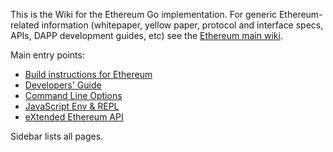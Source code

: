 This is the Wiki for the Ethereum Go implementation. For generic Ethereum-related information (whitepaper, yellow paper, protocol and interface specs, APIs, DAPP development guides, etc) see the [Ethereum main wiki](https://github.com/ethereum/wiki/wiki). 

Main entry points:

* [Build instructions for Ethereum](https://github.com/ethereum/go-ethereum/wiki/Building-Ethereum)
* [Developers' Guide](https://github.com/ethereum/go-ethereum/wiki/Developers'-Guide)
* [Command Line Options](https://github.com/ethereum/go-ethereum/wiki/Command-Line-Options)
* [JavaScript Env & REPL](https://github.com/ethereum/go-ethereum/wiki/JavaScript-Environment)
* [eXtended Ethereum API](https://github.com/ethereum/go-ethereum/wiki/XEth)

Sidebar lists all pages.